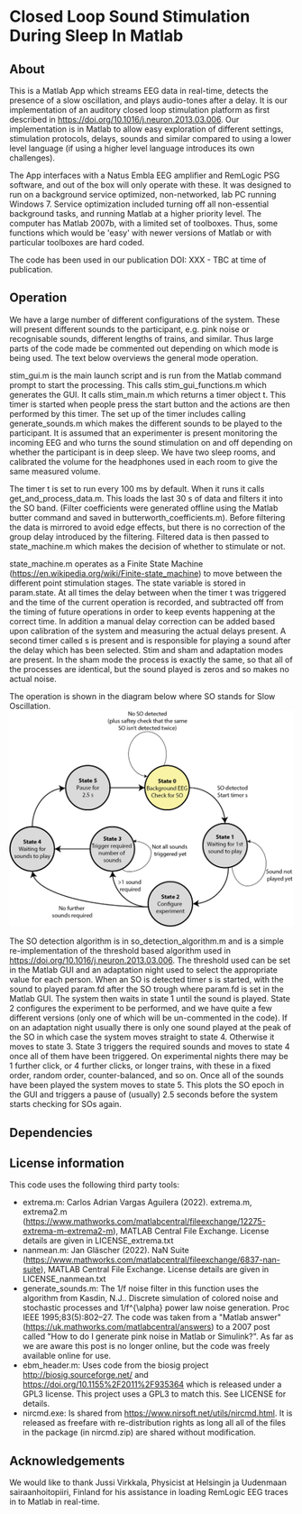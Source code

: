 # Closed Loop Sound Stimulation During Sleep In Matlab

## About
This is a Matlab App which streams EEG data in real-time, detects the presence of a slow oscillation, and plays audio-tones after a delay. It is our implementation of an auditory closed loop stimulation platform as first described in https://doi.org/10.1016/j.neuron.2013.03.006. Our implementation is in Matlab to allow easy exploration of different settings, stimulation protocols, delays, sounds and similar compared to using a lower level language (if using a higher level language introduces its own challenges).

The App interfaces with a Natus Embla EEG amplifier and RemLogic PSG software, and out of the box will only operate with these. It was designed to run on a background service optimized, non-networked, lab PC running Windows 7. Service optimization included turning off all non-essential background tasks, and running Matlab at a higher priority level. The computer has Matlab 2007b, with a limited set of toolboxes. Thus, some functions which would be 'easy' with newer versions of Matlab or with particular toolboxes are hard coded.

The code has been used in our publication DOI: XXX - TBC at time of publication. 

## Operation
We have a large number of different configurations of the system. These will present different sounds to the participant, e.g. pink noise or recognisable sounds, different lengths of trains, and similar. Thus large parts of the code made be commented out depending on which mode is being used. The text below overviews the general mode operation.

stim_gui.m is the main launch script and is run from the Matlab command prompt to start the processing. This calls stim_gui_functions.m which generates the GUI. It calls stim_main.m which returns a timer object t. This timer is started when people press the start button and the actions are then performed by this timer. The set up of the timer includes calling generate_sounds.m which makes the different sounds to be played to the participant.  It is assumed that an experimenter is present monitoring the incoming EEG and who turns the sound stimulation on and off depending on whether the participant is in deep sleep. We have two sleep rooms, and calibrated the volume for the headphones used in each room to give the same measured volume. 

The timer t is set to run every 100 ms by default. When it runs it calls get_and_process_data.m. This loads the last 30 s of data and filters it into the SO band. (Filter coefficients were generated offline using the Matlab butter command and saved in butterworth_coefficients.m). Before filtering the data is mirrored to avoid edge effects, but there is no correction of the group delay introduced by the filtering. Filtered data is then passed to state_machine.m which makes the decision of whether to stimulate or not.

state_machine.m operates as a Finite State Machine (https://en.wikipedia.org/wiki/Finite-state_machine) to move between the different point stimulation stages. The state variable is stored in param.state. At all times the delay between when the timer t was triggered and the time of the current operation is recorded, and subtracted off from the timing of future operations in order to keep events happening at the correct time. In addition a manual delay correction can be added based upon calibration of the system and measuring the actual delays present. A second timer called s is present and is responsible for playing a sound after the delay which has been selected. Stim and sham and adaptation modes are present. In the sham mode the process is exactly the same, so that all of the processes are identical, but the sound played is zeros and so makes no actual noise.

The operation is shown in the diagram below where SO stands for Slow Oscillation. 
![alt text](state_machine.png "Title")

The SO detection algorithm is in so_detection_algorithm.m and is a simple re-implementation of the threshold based algorithm used in https://doi.org/10.1016/j.neuron.2013.03.006. The threshold used can be set in the Matlab GUI and an adaptation night used to select the appropriate value for each person. When an SO is detected timer s is started, with the sound to played param.fd after the SO trough where param.fd is set in the Matlab GUI. The system then waits in state 1 until the sound is played. State 2 configures the experiment to be performed, and we have quite a few different versions (only one of which will be un-commented in the code). If on an adaptation night usually there is only one sound played at the peak of the SO in which case the system moves straight to state 4. Otherwise it moves to state 3. State 3 triggers the required sounds and moves to state 4 once all of them have been triggered. On experimental nights there may be 1 further click, or 4 further clicks, or longer trains, with these in a fixed order, random order, counter-balanced, and so on. Once all of the sounds have been played the system moves to state 5. This plots the SO epoch in the GUI and triggers a pause of (usually) 2.5 seconds before the system starts checking for SOs again.

## Dependencies


## License information
This code uses the following third party tools:
 - extrema.m: Carlos Adrian Vargas Aguilera (2022). extrema.m, extrema2.m (https://www.mathworks.com/matlabcentral/fileexchange/12275-extrema-m-extrema2-m), MATLAB Central File Exchange. License details are given in LICENSE_extrema.txt
 - nanmean.m: Jan Gläscher (2022). NaN Suite (https://www.mathworks.com/matlabcentral/fileexchange/6837-nan-suite), MATLAB Central File Exchange. License details are given in LICENSE_nanmean.txt
 - generate_sounds.m: The 1/f noise filter in this function uses the algorithm from Kasdin, N.J.. Discrete simulation of colored noise and stochastic processes and
1/f^{\alpha} power law noise generation. Proc IEEE 1995;83(5):802–27. The code was taken from a "Matlab answer" (https://uk.mathworks.com/matlabcentral/answers) to a 2007 post called "How to do I generate pink noise in Matlab or Simulink?". As far as we are aware this post is no longer online, but the code was freely available online for use. 
 - ebm_header.m: Uses code from the biosig project http://biosig.sourceforge.net/ and https://doi.org/10.1155%2F2011%2F935364 which is released under a GPL3 license. This project uses a GPL3 to match this. See LICENSE for details.
 -  nircmd.exe: Is shared from https://www.nirsoft.net/utils/nircmd.html. It is released as freefare with re-distribution rights as long all all of the files in the package (in nircmd.zip) are shared without modification.

## Acknowledgements
We would like to thank Jussi Virkkala, Physicist at Helsingin ja Uudenmaan sairaanhoitopiiri, Finland for his assistance in loading RemLogic EEG traces in to Matlab in real-time.

